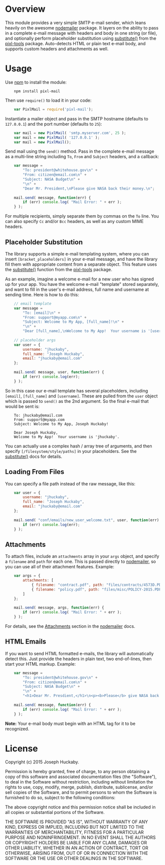 # Overview

This module provides a very simple SMTP e-mail sender, which leans heavily on the awesome [nodemailer](https://www.npmjs.com/package/nodemailer) package.  It layers on the ability to pass in a complete e-mail message with headers and body in one string (or file), and optionally perform placeholder substitution using [substitute()](https://www.npmjs.com/package/pixl-tools#substitute) from the [pixl-tools](https://www.npmjs.com/package/pixl-tools) package.  Auto-detects HTML or plain text e-mail body, and supports custom headers and attachments as well.

# Usage

Use [npm](https://www.npmjs.com/) to install the module:

```
	npm install pixl-mail
```

Then use `require()` to load it in your code:

```javascript
	var PixlMail = require('pixl-mail');
```

Instantiate a mailer object and pass in the SMTP hostname (defaults to `127.0.0.1`) and the port number (defaults to `25`):

```javascript
	var mail = new PixlMail( 'smtp.myserver.com', 25 );
	var mail = new PixlMail( '127.0.0.1' );
	var mail = new PixlMail();
```

Send mail using the `send()` method.  Pass in the complete e-mail message as a multi-line string including `To`, `From` and `Subject` headers, and a callback:

```javascript
	var message = 
		"To: president@whitehouse.gov\n" + 
		"From: citizen@email.com\n" + 
		"Subject: NASA Budget\n" +
		"\n" +  
		"Dear Mr. President,\nPlease give NASA back their money.\n";
	
	mail.send( message, function(err) {
		if (err) console.log( "Mail Error: " + err );
	} );
```

For multiple recipients, simply separate them by commas on the `To` line.  You can also specify `Cc` and/or `Bcc` headers, as well as any custom MIME headers.

## Placeholder Substitution

The library supports a simple e-mail templating system, where you can insert `[bracket_placeholders]` in your e-mail message, and have the library fill them with appropriate content from a separate object.  This feature uses the [substitute()](https://www.npmjs.com/package/pixl-tools#substitute) function from the [pixl-tools](https://www.npmjs.com/package/pixl-tools) package.

As an example, imagine a welcome e-mail for a new user who has signed up for your app.  You have the welcome e-mail "template" stored separately, and want to fill in the user's e-mail address, full name and username at sending time.  Here is how to do this:

```javascript
	// email template
	var message = 
		"To: [email]\n" + 
		"From: support@myapp.com\n" + 
		"Subject: Welcome to My App, [full_name]!\n" +
		"\n" +  
		"Dear [full_name],\nWelcome to My App!  Your username is '[username]'.\n";
	
	// placeholder args
	var user = {
		username: "jhuckaby",
		full_name: "Joseph Huckaby",
		email: "jhuckaby@email.com"
	};
	
	mail.send( message, user, function(err) {
		if (err) console.log(err);
	} );
```

So in this case our e-mail template has several placeholders, including `[email]`, `[full_name]` and `[username]`.  These are pulled from the `user` object which is passed to `send()` as the 2nd argument.  So the final e-mail that would be sent is:

```
	To: jhuckaby@email.com
	From: support@myapp.com
	Subject: Welcome to My App, Joseph Huckaby!
	
	Dear Joseph Huckaby,
	Welcome to My App!  Your username is 'jhuckaby'.
```

You can actually use a complex hash / array tree of arguments, and then specify `[/filesystem/style/paths]` in your placeholders.  See the [substitute()](https://www.npmjs.com/package/pixl-tools#substitute) docs for details.

## Loading From Files

You can specify a file path instead of the raw message, like this:

```javascript
	var user = {
		username: "jhuckaby",
		full_name: "Joseph Huckaby",
		email: "jhuckaby@email.com"
	};
	
	mail.send( "conf/emails/new_user_welcome.txt", user, function(err) {
		if (err) console.log(err);
	} );
```

## Attachments

To attach files, include an `attachments` array in your `args` object, and specify a `filename` and `path` for each one.  This is passed directly to [nodemailer](https://www.npmjs.com/package/nodemailer), so you can use all of their attachment features.  Example:

```javascript
	var args = {
		attachments: [
			{ filename: "contract.pdf", path: "files/contracts/4573D.PDF" },
			{ filename: "policy.pdf", path: "files/misc/POLICY-2015.PDF" }
		]
	};
	
	mail.send( message, args, function(err) {
		if (err) console.log( "Mail Error: " + err );
	} );
```

For details, see the [Attachments](https://www.npmjs.com/package/nodemailer#attachments) section in the [nodemailer](https://www.npmjs.com/package/nodemailer) docs.

## HTML Emails

If you want to send HTML formatted e-mails, the library will automatically detect this.  Just provide the headers in plain text, two end-of-lines, then start your HTML markup.  Example:

```javascript
	var message = 
		"To: president@whitehouse.gov\n" + 
		"From: citizen@email.com\n" + 
		"Subject: NASA Budget\n" + 
		"\n" + 
		"<h1>Dear Mr. Presdient,</h1>\n<p><b>Please</b> give NASA back their <i>money</i>.</p>\n";
	
	mail.send( message, function(err) {
		if (err) console.log( "Mail Error: " + err );
	} );
```

**Note:** Your e-mail body must begin with an HTML tag for it to be recognized.

# License

Copyright (c) 2015 Joseph Huckaby.

Permission is hereby granted, free of charge, to any person obtaining a copy
of this software and associated documentation files (the "Software"), to deal
in the Software without restriction, including without limitation the rights
to use, copy, modify, merge, publish, distribute, sublicense, and/or sell
copies of the Software, and to permit persons to whom the Software is
furnished to do so, subject to the following conditions:

The above copyright notice and this permission notice shall be included in
all copies or substantial portions of the Software.

THE SOFTWARE IS PROVIDED "AS IS", WITHOUT WARRANTY OF ANY KIND, EXPRESS OR
IMPLIED, INCLUDING BUT NOT LIMITED TO THE WARRANTIES OF MERCHANTABILITY,
FITNESS FOR A PARTICULAR PURPOSE AND NONINFRINGEMENT. IN NO EVENT SHALL THE
AUTHORS OR COPYRIGHT HOLDERS BE LIABLE FOR ANY CLAIM, DAMAGES OR OTHER
LIABILITY, WHETHER IN AN ACTION OF CONTRACT, TORT OR OTHERWISE, ARISING FROM,
OUT OF OR IN CONNECTION WITH THE SOFTWARE OR THE USE OR OTHER DEALINGS IN
THE SOFTWARE.
